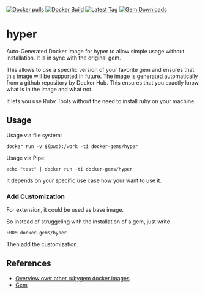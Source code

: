 [![Docker pulls](https://img.shields.io/docker/pulls/rubygem/hyper.svg)](https://hub.docker.com/r/rubygem/hyper/)
[![Docker Build](https://img.shields.io/docker/automated/rubygem/hyper.svg)](https://hub.docker.com/r/rubygem/hyper/)
[![Latest Tag](https://img.shields.io/github/tag/docker-rubygem/hyper.svg)](https://hub.docker.com/r/rubygem/hyper/)
[![Gem Downloads](https://img.shields.io/gem/dt/hyper.svg)](https://rubygems.org/gems/hyper/)
# hyper

Auto-Generated Docker image for hyper to allow simple usage without installation.
It is in sync with the original gem.

This allows to use a specific version of your favorite gem and ensures that this image will be supported in future.
The image is generated automatically from a github repository by Docker Hub.
This ensures that you exactly know what is in the image and what not.

It lets you use Ruby Tools without the need to install ruby on your machine.

## Usage

Usage via file system:

`docker run -v $(pwd):/work -ti docker-gems/hyper`

Usage via Pipe:

`echo "test" | docker run -ti docker-gems/hyper`

It depends on your specific use case how your want to use it.

### Add Customization

For extension, it could be used as base image.

So instead of struggeling with the installation of a gem, just write

`FROM docker-gems/hyper`

Then add the customization.

## References

 - [Overview over other rubygem docker images](https://github.com/thinkbot/docker-rubygem)
 - [Gem](https://rubygems.org/gems/hyper/)
